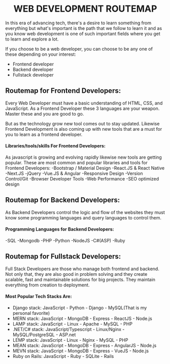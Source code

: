 <h1 align="center">WEB DEVELOPMENT ROUTEMAP</h2>

In this era of advancing tech, there's a desire to learn something from everything but what's important is the path that we follow to learn it 
and as you know web development is one of such important fields where you get to learn and explore a lot.

If you choose to be a web developer, you can choose to be any one of these depending on your interest:
- Frontend developer
- Backend developer
- Fullstack developer
 
## Routemap for Frontend Developers:
Every Web Developer must have a basic understanding of HTML, CSS, and JavaScript. 
As a Frontend Developer these 3 languages are your weapon. Master these and you are good to go.

But as the technology grow new tool comes out to stay updated. Likewise Frontend Development is also coming up with new tools that are a must for you to learn as a frontend developer.

#### Libraries/tools/skills For Frontend Developers:
As javascript is growing and evolving rapidly likewise new tools are getting popular. These are most common and popular libraries and tools for Frontend Developers:
-Bootstrap / Material Design
-React.JS & React Native
-Next.JS
-jQuery
-Vue.JS & Angular
-Responsive Design
-Version Control/Git
-Browser Developer Tools
-Web Performance
-SEO optimized design

## Routemap for Backend Developers:
As Backend Developers control the logic and flow of the websites they must know some programming languages and query languages to control them.

#### Programming Languages for Backend Developers:
-SQL
-Mongodb
-PHP
-Python
-NodeJS
-C#(ASP)
-Ruby

## Routemap for Fullstack Developers:
Full Stack Developers are those who manage both frontend and backend. Not only that, they are also good in problem solving and they create scalable, fast and maintainable solutions for big projects.
They maintain everything from creation to deployment.

#### Most Popular Tech Stacks Are:

- Django stack: JavaScript - Python - Django - MySQL(That is my personal favorite)
- MERN stack: JavaScript - MongoDB - Express - ReactJS - Node.js
- LAMP stack: JavaScript - Linux - Apache - MySQL - PHP
- .NET/C# stack: JavaScript/Typescript - Linux/Nginx - MySQL/PostgreSQL - ASP.net
- LEMP stack: JavaScript - Linux - Nginx - MySQL - PHP
- MEAN stack: JavaScript - MongoDB - Express - AngularJS - Node.js
- MEVN stack: JavaScript - MongoDB - Express - VueJS - Node.js
- Ruby on Rails: JavaScript - Ruby - SQLite - Rails

